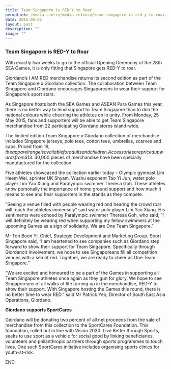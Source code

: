 ```yaml
---
title: Team Singapore is RED Y to Roar
permalink: /media-centre/media-release/team-singapore-is-red-y-to-roar/
date: 2015-05-22
layout: post
description: ""
image: ""
---
```

### **Team Singapore is RED-Y to Roar**
With exactly two weeks to go to the official Opening Ceremony of the 28th SEA Games, it is only fitting that Singapore gets RED-Y to roar.

Giordano’s I AM RED merchandise returns its second edition as part of the Team Singapore x Giordano collection. The collaboration between Team Singapore and Giordano encourages Singaporeans to wear their support for Singapore’s sport stars.

As Singapore hosts both the SEA Games and ASEAN Para Games this year, there is no better way to lend support to Team Singapore than to don the national colours while cheering the athletes on in unity. From Monday, 25 May 2015, fans and supporters will be able to get Team Singapore merchandise from 22 participating Giordano stores island-wide.

The limited edition Team Singapore x Giordano collection of merchandise includes Singapore jerseys, polo tees, cotton tees, umbrellas, scarves and caps. Priced from $19, the apparel range is available for adults and children. Accessories are priced upwards from S$13. 30,000 pieces of merchandise have been specially manufactured for the collection.

Five athletes showcased the collection earlier today – Olympic gymnast Lim Heem Wei, sprinter UK Shyam, Wushu exponent Tao Yi Jun, water polo player Lim Yao Xiang and Paralympic swimmer Theresa Goh. These athletes know personally the importance of home ground support and how much it means to see and hear supporters in the stands as they compete.

“Seeing a venue filled with people wearing red and hearing the crowd roar will touch the athletes immensely” said water polo player Lim Yao Xiang. His sentiments were echoed by Paralympic swimmer Theresa Goh, who said, “I will definitely be wearing red when supporting my fellow swimmers at the upcoming Games as a sign of solidarity. We are One Team Singapore.”

Mr Toh Boon Yi, Chief, Strategic Development and Marketing Group, Sport Singapore said, “I am heartened to see companies such as Giordano step forward to show their support for Team Singapore. Specifically through Giordano’s involvement, we hope to see Singaporeans fill all competition venues with a sea of red. Together, we are ready to cheer as One Team Singapore.”

“We are excited and honoured to be a part of the Games in supporting all Team Singapore athletes once again as they gun for glory. We hope to see Singaporeans of all walks of life turning up in the merchandise, RED-Y to show their support. With Singapore hosting the Games this round, there is no better time to wear RED.” said Mr Patrick Yeo, Director of South East Asia Operations, Giordano.

**Giordano supports SportCares**

Giordano will be donating two percent of all net proceeds from the sale of merchandise from this collection to the SportCares Foundation. This foundation, rolled out in line with Vision 2030: Live Better through Sports, seeks to use sport as a vehicle for social good by linking beneficiaries, volunteers and philanthropic partners through sports programmes to touch lives. One such SportCares initiative includes organising sports clinics for youth-at-risk.

END